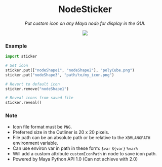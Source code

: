 <h1 align=center>NodeSticker</h1>

<p align=center><i>Put custom icon on any Maya node for display in the GUI.</i></p>

<p align=center><img src="https://user-images.githubusercontent.com/3357009/46756698-a6f89780-ccfa-11e8-8ded-d6602e9f9fff.gif"></p>

### Example

```python
import sticker

# Set icon
sticker.put(["nodeShape1", "nodeShape2"], "polyCube.png")
sticker.put("nodeShape3", "path/to/my_icon.png")

# Revert to default icon
sticker.remove("nodeShape1")

# Reveal icons from saved file
sticker.reveal()

```

### Note
* Icon file format must be `PNG`.
* Preferred size in the Outliner is 20 x 20 pixels.
* File path can be an absolute path or be relative to the `XBMLANGPATH` environment variable.
* Can use environ var in path in these form: `$var` `${var}` `%var%`
* Will add a custom attribute `customIconPath` in node to save icon path.
* Powered by Maya Python API 1.0 (Can not achieve with 2.0)

